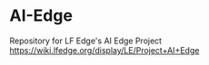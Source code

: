 # AI-Edge
Repository for LF Edge's AI Edge Project https://wiki.lfedge.org/display/LE/Project+AI+Edge
